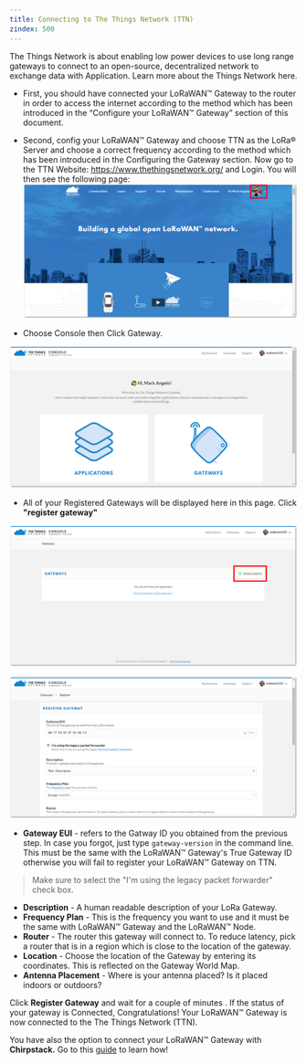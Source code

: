 ```yaml
---
title: Connecting to The Things Network (TTN)
zindex: 500
---
```


The Things Network is about enabling low power devices to use long range gateways to connect to an open-source, decentralized network to exchange data with Application. Learn more about the Things Network here.

* First, you should have connected your LoRaWAN™ Gateway to the router in order to access the internet according to the method which has been introduced in the “Configure your LoRaWAN™ Gateway” section of this document.
* Second, config your LoRaWAN™ Gateway and choose TTN as the LoRa® Server and choose a correct frequency according to the method which has been introduced in the Configuring the Gateway section.
Now go to the TTN Website: https://www.thethingsnetwork.org/ and Login. You will then see the following page:
![Figure 1: The Things Network Home Page](images/ttn-index.png)

* Choose Console then Click Gateway.

![Figure 2: The Things Network Console Page](images/console.png)

* All of your Registered Gateways will be displayed here in this page. Click **"register gateway"**

![Figure 3: Adding a Gateway to TTN](images/gateway-add.png)

![Figure 4: Registering your Gateway](images/register-gateway.png)
* **Gateway EUI** - refers to the Gatway ID you obtained from the previous step. In case you forgot, just type `gateway-version` in the command line. This must be the same with the LoRaWAN™ Gateway's True Gateway ID otherwise you will fail to register your LoRaWAN™ Gateway on TTN.
> Make sure to select the "I'm using the legacy packet forwarder" check box.
* **Description** - A human readable description of your LoRa Gateway.
* **Frequency Plan** - This is the frequency you want to use and it must be the same with LoRaWAN™ Gateway and the LoRaWAN™ Node.
* **Router** - The router this gateway will connect to. To reduce latency, pick a router that is in a region which is close to the location of the gateway.
* **Location** - Choose the location of the Gateway by entering its coordinates. This is reflected on the Gateway World Map.
* **Antenna Placement** - Where is your antenna placed? Is it placed indoors or outdoors?

Click **Register Gateway** and wait for a couple of minutes . If the status of your gateway is Connected, Congratulations! Your LoRaWAN™ Gateway is now connected to the The Things Network (TTN).

You have also the option to connect your LoRaWAN™ Gateway with **Chirpstack.** Go to this [guide](https://doc.rakwireless.com/rak2245-pi-hat-edition---lorawan----gateway-concentrator-module/connect-the-lora-gateway-with-chirpstack) to learn how!